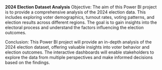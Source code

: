 **2024 Election Dataset Analysis**
Objective:
The aim of this Power BI project is to provide a comprehensive analysis of the 2024 election data. This includes exploring voter demographics, turnout rates, voting patterns, and election results across different regions. The goal is to gain insights into the electoral process and understand the factors influencing the election outcomes.

Conclusion:
This Power BI project will provide an in-depth analysis of the 2024 election dataset, offering valuable insights into voter behavior and election outcomes. The interactive dashboards will enable stakeholders to explore the data from multiple perspectives and make informed decisions based on the findings.
